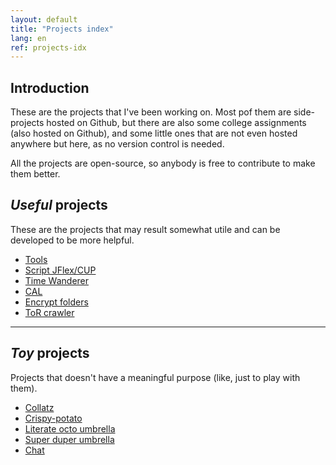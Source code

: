 ```yaml
---
layout: default
title: "Projects index"
lang: en
ref: projects-idx
---
```



## Introduction

These are the projects that I've been working on. Most pof them are side-projects hosted
on Github, but there are also some college assignments (also hosted on Github), and some
little ones that are not even hosted anywhere but here, as no version control is needed.

All the projects are open-source, so anybody is free to contribute to make them better.


## _Useful_ projects

These are the projects that may result somewhat utile and can be developed to be more
helpful.

  - [Tools](useful/tools.html)
  - [Script JFlex/CUP](useful/script-jflex-cup.html)
  - [Time Wanderer](useful/time-wanderer.html)
  - [CAL](useful/cal.html)
  - [Encrypt folders](useful/encrypt.html)
  - [ToR crawler](useful/tor-crawler.html)

----

## _Toy_ projects

Projects that doesn't have a meaningful purpose (like, just to play with them).

  - [Collatz](toy/collatz.html)
  - [Crispy-potato](toy/crispy-potato.html)
  - [Literate octo umbrella](toy/literate-octo-umbrella.html)
  - [Super duper umbrella](toy/super-duper-umbrella.html)
  - [Chat](toy/chat.html)
